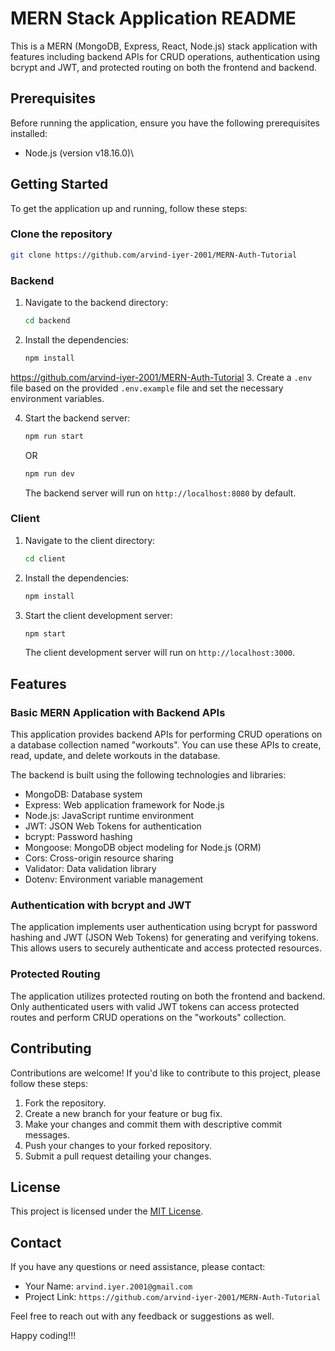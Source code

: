 # MERN Stack Application README

This is a MERN (MongoDB, Express, React, Node.js) stack application with features including backend APIs for CRUD operations, authentication using bcrypt and JWT, and protected routing on both the frontend and backend.

## Prerequisites

Before running the application, ensure you have the following prerequisites installed:

- Node.js (version v18.16.0)\

## Getting Started

To get the application up and running, follow these steps:

### Clone the repository

   ```bash
   git clone https://github.com/arvind-iyer-2001/MERN-Auth-Tutorial
   ```

### Backend

1. Navigate to the backend directory:

   ```bash
   cd backend
   ```

2. Install the dependencies:

   ```bash
   npm install
   ```
https://github.com/arvind-iyer-2001/MERN-Auth-Tutorial
3. Create a `.env` file based on the provided `.env.example` file and set the necessary environment variables.

4. Start the backend server:

   ```bash
   npm run start
   ```

   OR

   ```bash
   npm run dev
   ```

   The backend server will run on `http://localhost:8080` by default.

### Client

1. Navigate to the client directory:

   ```bash
   cd client
   ```

2. Install the dependencies:

   ```bash
   npm install
   ```

3. Start the client development server:

   ```bash
   npm start
   ```

   The client development server will run on `http://localhost:3000`.

## Features

### Basic MERN Application with Backend APIs

This application provides backend APIs for performing CRUD operations on a database collection named "workouts". You can use these APIs to create, read, update, and delete workouts in the database.

The backend is built using the following technologies and libraries:

- MongoDB: Database system
- Express: Web application framework for Node.js
- Node.js: JavaScript runtime environment
- JWT: JSON Web Tokens for authentication
- bcrypt: Password hashing
- Mongoose: MongoDB object modeling for Node.js (ORM)
- Cors: Cross-origin resource sharing
- Validator: Data validation library
- Dotenv: Environment variable management

### Authentication with bcrypt and JWT

The application implements user authentication using bcrypt for password hashing and JWT (JSON Web Tokens) for generating and verifying tokens. This allows users to securely authenticate and access protected resources.

### Protected Routing

The application utilizes protected routing on both the frontend and backend. Only authenticated users with valid JWT tokens can access protected routes and perform CRUD operations on the "workouts" collection.

## Contributing

Contributions are welcome! If you'd like to contribute to this project, please follow these steps:

1. Fork the repository.
2. Create a new branch for your feature or bug fix.
3. Make your changes and commit them with descriptive commit messages.
4. Push your changes to your forked repository.
5. Submit a pull request detailing your changes.

## License

This project is licensed under the [MIT License](LICENSE).

## Contact

If you have any questions or need assistance, please contact:

- Your Name: `arvind.iyer.2001@gmail.com`
- Project Link: `https://github.com/arvind-iyer-2001/MERN-Auth-Tutorial`

Feel free to reach out with any feedback or suggestions as well.

Happy coding!!!